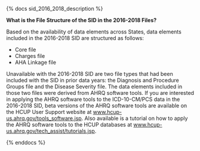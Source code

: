 {% docs sid_2016_2018_description %}


**What is the File Structure of the SID in the 2016-2018 Files?**

Based on the availability of data elements across States, data elements included in the 2016-2018 SID are structured as follows:

- Core file
- Charges file
- AHA Linkage file

Unavailable with the 2016-2018 SID are two file types that had been included with the SID in prior data years: the Diagnosis and Procedure Groups file and the Disease Severity file. The data elements included in those two files were derived from AHRQ software tools. If you are interested in applying the AHRQ software tools to the ICD-10-CM/PCS data in the 2016-2018 SID, beta versions of the AHRQ software tools are available on the HCUP User Support website at www.hcup-us.ahrq.gov/tools_software.jsp. Also available is a tutorial on how to apply the AHRQ software tools to the HCUP databases at www.hcup-us.ahrq.gov/tech_assist/tutorials.jsp.


{% enddocs %}
